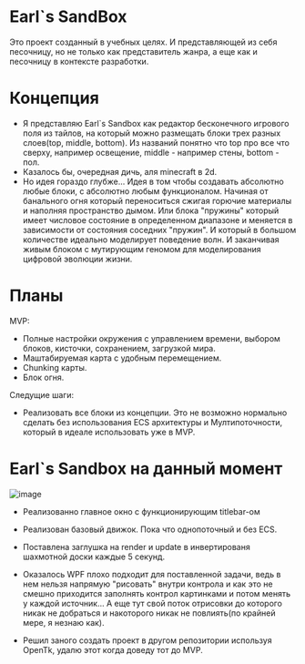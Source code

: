 # Earl`s SandBox 
Это проект созданный в учебных целях. И представляющей из себя песочницу, но не только как представитель жанра, а еще как и песочницу в контексте разработки.

# Концепция
- Я представляю Earl`s Sandbox как редактор бесконечного игрового поля из тайлов, на который можно размещать блоки трех разных слоев(top, middle, bottom). Из названий понятно что top про все что сверху, например освещение, middle - например стены, bottom - пол.
- Казалось бы, очередная дичь, аля minecraft в 2d.
- Но идея гораздо глубже... Идея в том чтобы создавать абсолютно любые блоки, с абсолютно любым функционалом. Начиная от банального огня который переноситься сжигая горючие материалы и наполняя пространство дымом. Или блока "пружины" который имеет числовое состояние в определенном диапазоне и меняется в зависимости от состояния соседних "пружин". И который в большом количестве идеально моделирует поведение волн. И заканчивая живым блоком с мутирующим геномом для моделирования цифровой эволюции жизни.

# Планы
MVP: 
- Полные настройки окружения с управлением времени, выбором блоков, кисточки, сохранением, загрузкой мира. 
- Маштабируемая карта с удобным перемещением. 
- Chunking карты. 
- Блок огня. 

Следущие шаги:
- Реализовать все блоки из концепции. Это не возможно нормально сделать без использования ECS архитектуры и Мултипоточности, который в идеале использовать уже в MVP.

# Earl`s Sandbox на данный момент

![image](https://user-images.githubusercontent.com/84853558/208346952-36a2b3eb-7e9a-4bff-82df-9c7101413b3e.png)

- Реализованно главное окно с функционирующим titlebar-ом
- Реализован базовый движок. Пока что однопоточный и без ECS.
- Поставлена заглушка на render и update в инвертированя шахмотной доски каждые 5 секунд.

- Оказалось WPF плохо подходит для поставленной задачи, ведь в нем нельзя напрямую "рисовать" внутри контрола и как это не смешно приходится заполнять контрол картинками и потом менять у каждой источник... А еще тут свой поток отрисовки до которого никак не добраться и накоторого никак не повлиять(по крайней мере, я незнаю как).

- Решил заного создать проект в другом репозитории используя OpenTk, удалю этот когда доведу тот до MVP.
